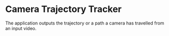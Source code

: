 # Camera Trajectory Tracker 

The application outputs the trajectory or a path a camera has travelled from an input video.  
